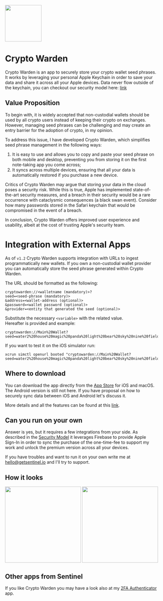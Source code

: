 <div>
<img src="https://user-images.githubusercontent.com/10156527/235540959-9bd111dd-2a6c-48e8-b29f-dc0db0e946f5.png" width="120">
</div>

# Crypto Warden
Crypto Warden is an app to securely store your crypto wallet seed phrases.
It works by leveraging your personal Apple Keychain in order to save your data and share it across all your Apple devices.
Data never flow outside of the keychain, you can checkout our security model here: [link](https://getsentinel.io/security-model)

## Value Proposition
To begin with, it is widely accepted that non-custodial wallets should be used by all crypto users instead of keeping their crypto on exchanges. However, managing seed phrases can be challenging and may create an entry barrier for the adoption of crypto, in my opinion.

To address this issue, I have developed Crypto Warden, which simplifies seed phrase management in the following ways:

1. It is easy to use and allows you to copy and paste your seed phrase on both mobile and desktop, preventing you from storing it on the first note-taking app you come across;
2. It syncs across multiple devices, ensuring that all your data is automatically restored if you purchase a new device.

Critics of Crypto Warden may argue that storing your data in the cloud poses a security risk. While this is true, Apple has implemented state-of-the-art security measures, and a breach in their security would be a rare occurrence with cataclysmic consequences (a black swan event). Consider how many passwords stored in the Safari keychain that would be compromised in the event of a breach.

In conclusion, Crypto Warden offers improved user experience and usability, albeit at the cost of trusting Apple's security team.

# Integration with External Apps
As of ```v1.2``` Crypto Warden supports integration with URLs to ingest programmatically new wallets.
If you own a non-custodial wallet provider you can automatically store the seed phrase generated within Crypto Warden.

The URL should be formatted as the following:
```url
cryptowarden://<walletname (mandatory)>?
seed=<seed-phrase (mandatory)>
&address=<wallet-address (optional)>
&password=<wallet password (optional)>
&provider=<entity that generated the seed (optional)>
```

Substitute the necessary
```<variable>``` with the related value. <br>
Hereafter is provided and example: <br>
```url
cryptowarden://Main%20Wallet?seed=water2%20house%20magic%20panda%20light%20bear%20sky%20nine%20field%20mine%20tank%20watch&password=38926g4287tviy3t&provider=metamask
```

If you want to test it on the iOS simulator run:
```url
xcrun simctl openurl booted "cryptowarden://Main%20Wallet?seed=water2%20house%20magic%20panda%20light%20bear%20sky%20nine%20field%20mine%20tank%20watch&password=38926g4287tviy3t&provider=metamask"
```

## Where to download
You can download the app directly from the [App Store](https://apps.apple.com/us/app/crypto-warden/id1663191731) for iOS and macOS.
The Android version is still not here. If you have proposal on how to securely sync data between iOS and Android let's discuss it.

More details and all the features can be found at this [link](https://getsentinel.io/crypto-warden).

## Can you run on your own
Answer is yes, but it requires a few integrations from your side.
As described in the [Security Model](https://getsentinel.io/security-model) it leverages Firebase to provide Apple Sign-In in order to sync the purchase of the one-time-fee to support my work and unlock the premium version across all your devices.

If you have troubles and want to run it on your own write me at [hello@getsentinel.io](mailto:hello@getsentinel.io) and I'll try to support.

## How it looks

<div>
<img src="https://user-images.githubusercontent.com/10156527/222992722-a0540535-af7a-4eee-bdfc-1d1ba8ce5728.png" width="250">
<img src="https://user-images.githubusercontent.com/10156527/222992720-a4e679b6-5f84-4e1b-b8cb-c124d48e26b4.png" width="250">
</div>

## Other apps from Sentinel
If you like Crypto Warden you may have a look also at my [2FA Authenticator](https:/getsentinel.io) app.
